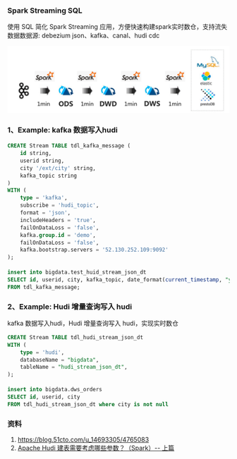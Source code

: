 ### Spark Streaming SQL
使用 SQL 简化 Spark Streaming 应用，方便快速构建spark实时数仓，支持流失数据数据源: debezium json、kafka、canal、hudi cdc

![sparkstreaminsql.png](..%2Fimgs%2Fsparkstreaminsql.png)

### 1、Example: kafka 数据写入hudi

```sql
CREATE Stream TABLE tdl_kafka_message (
    id string,
    userid string,
    city '/ext/city' string, 
    kafka_topic string
)
WITH (
    type = 'kafka',
    subscribe = 'hudi_topic', 
    format = 'json',
    includeHeaders = 'true',
    failOnDataLoss = 'false',
    kafka.group.id = 'demo',
    failOnDataLoss = 'false',
    kafka.bootstrap.servers = '52.130.252.109:9092'
);

insert into bigdata.test_huid_stream_json_dt
SELECT id, userid, city, kafka_topic, date_format(current_timestamp, "yyyyMMddHH") ds 
FROM tdl_kafka_message;
```

### 2、Example: Hudi 增量查询写入 hudi

kafka 数据写入hudi，Hudi 增量查询写入 hudi，实现实时数仓

```sql
CREATE Stream TABLE tdl_hudi_stream_json_dt
WITH (
    type = 'hudi',
    databaseName = "bigdata",
    tableName = "hudi_stream_json_dt",
);

insert into bigdata.dws_orders
SELECT id, userid, city
FROM tdl_hudi_stream_json_dt where city is not null
```

### 资料

1. https://blog.51cto.com/u_14693305/4765083
2. [Apache Hudi 建表需要考虑哪些参数？（Spark）-- 上篇](https://mp.weixin.qq.com/s/oSkthOKqs9DxfBA7EoeaJw)

